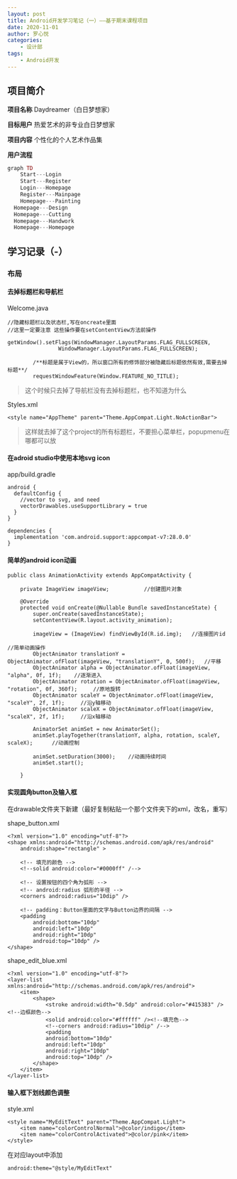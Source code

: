 ```yaml
---
layout: post
title: Android开发学习笔记（一）——基于期末课程项目
date: 2020-11-01
author: 罗心悦
categories:
    - 设计部
tags:
    - Android开发
---
```


## 项目简介

**项目名称**  Daydreamer（白日梦想家）

**目标用户**  热爱艺术的非专业白日梦想家

**项目内容**  个性化的个人艺术作品集

**用户流程**

```php
graph TD
	Start---Login
	Start---Register
	Login---Homepage
	Register---Mainpage
	Homepage---Painting
  Homepage---Design
  Homepage---Cutting
  Homepage---Handwork
  Homepage---Homepage
```

## 学习记录（-）

### 布局

#### 去掉标题栏和导航栏

Welcome.java

```
//隐藏标题栏以及状态栏,写在oncreate里面  
//这里一定要注意 这些操作要在setContentView方法前操作
        getWindow().setFlags(WindowManager.LayoutParams.FLAG_FULLSCREEN,
                WindowManager.LayoutParams.FLAG_FULLSCREEN);

        /**标题是属于View的，所以窗口所有的修饰部分被隐藏后标题依然有效,需要去掉标题**/
        requestWindowFeature(Window.FEATURE_NO_TITLE);
```

> 这个时候只去掉了导航栏没有去掉标题栏，也不知道为什么

Styles.xml

```
<style name="AppTheme" parent="Theme.AppCompat.Light.NoActionBar">
```

> 这样就去掉了这个project的所有标题栏，不要担心菜单栏，popupmenu在哪都可以放

#### 在adroid studio中使用本地svg icon

app/build.gradle

```
android {
  defaultConfig {
    //vector to svg, and need
    vectorDrawables.useSupportLibrary = true
  }
}

dependencies {
  implementation 'com.android.support:appcompat-v7:28.0.0'
}
```

#### 简单的android icon动画

```
public class AnimationActivity extends AppCompatActivity {

    private ImageView imageView;           //创建图片对象

    @Override
    protected void onCreate(@Nullable Bundle savedInstanceState) {
        super.onCreate(savedInstanceState);
        setContentView(R.layout.activity_animation);

        imageView = (ImageView) findViewById(R.id.img);   //连接图片id

//简单动画操作
        ObjectAnimator translationY = ObjectAnimator.ofFloat(imageView, "translationY", 0, 500f);   //平移
        ObjectAnimator alpha = ObjectAnimator.ofFloat(imageView, "alpha", 0f, 1f);    //逐渐进入
        ObjectAnimator rotation = ObjectAnimator.ofFloat(imageView, "rotation", 0f, 360f);     //原地旋转
        ObjectAnimator scaleY = ObjectAnimator.ofFloat(imageView, "scaleY", 2f, 1f);     //沿y轴移动
        ObjectAnimator scaleX = ObjectAnimator.ofFloat(imageView, "scaleX", 2f, 1f);     //沿x轴移动

        AnimatorSet animSet = new AnimatorSet();
        animSet.playTogether(translationY, alpha, rotation, scaleY, scaleX);      //动画控制

        animSet.setDuration(3000);    //动画持续时间
        animSet.start();

    }
```

#### 实现圆角button及输入框

在drawable文件夹下新建（最好复制粘贴一个那个文件夹下的xml，改名，重写）

shape_button.xml

```
<?xml version="1.0" encoding="utf-8"?>
<shape xmlns:android="http://schemas.android.com/apk/res/android"
    android:shape="rectangle" >

    <!-- 填充的颜色 -->
    <!--solid android:color="#0000ff" /-->

    <!-- 设置按钮的四个角为弧形 -->
    <!-- android:radius 弧形的半径 -->
    <corners android:radius="10dip" />

    <!-- padding：Button里面的文字与Button边界的间隔 -->
    <padding
        android:bottom="10dp"
        android:left="10dp"
        android:right="10dp"
        android:top="10dp" />
</shape>
```

shape_edit_blue.xml

```
<?xml version="1.0" encoding="utf-8"?>
<layer-list xmlns:android="http://schemas.android.com/apk/res/android">
    <item>
        <shape>
            <stroke android:width="0.5dp" android:color="#415383" /><!--边框颜色-->
            <solid android:color="#ffffff" /><!--填充色-->
            <!--corners android:radius="10dip" /-->
            <padding
            android:bottom="10dp"
            android:left="10dp"
            android:right="10dp"
            android:top="10dp" />
        </shape>
    </item>
</layer-list>
```

#### 输入框下划线颜色调整

style.xml

```
<style name="MyEditText" parent="Theme.AppCompat.Light"> 
    <item name="colorControlNormal">@color/indigo</item> 
    <item name="colorControlActivated">@color/pink</item>
</style>
```

在对应layout中添加

```
android:theme="@style/MyEditText"
```

## 

